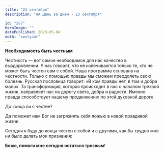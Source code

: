 ```yaml
---
title: "23 сентября"
description: "АА День за днем - 23 сентября"

id: "267"
heroImage: ""
datePublished: 2023-05-04
moth: "sentyabr"
---
```


**Необходимость быть честным**

Честность — вот самое необходимое для нас качество в выздоровлении. У нас
говорят, что не излечиваются только те, кто не может быть честен сам с собой.
Наша программа основана на честности. Только с помощью правды мы сможем
преодолеть свою болезнь. Русская пословица говорит: «В ком правды нет, в том и
добра мало». Та трансформация, которая происходит в нас с началом трезвой
жизни, направляет нас на дорогу света, добра и радости. Именно правда
способствует нашему продвижению по этой духовной дороге.

До конца ли я честен?

Да поможет нам Бог не загрязнять себя ложью в новой правдивой жизни.

Сегодня я буду до конца честен с собой и с другими, как бы трудно мне ни было
делать мои признания:

**Боже, помоги мне сегодня остаться трезвым!**
